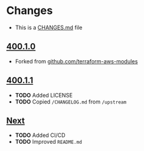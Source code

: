 # Changes
- This is a [CHANGES.md](https://go.s3d.club/changes.html) file

## [400.1.0](https://github.com/s3d-club/terraform-aws-acm/tree/400.1.0)
- Forked from
  [github.com/terraform-aws-modules](https://github.com/terraform-aws-modules/terraform-aws-acm.git)

## [400.1.1](https://github.com/s3d-club/terraform-aws-acm/tree/work/400.1.1)
- **TODO** Added LICENSE
- **TODO** Copied `/CHANGELOG.md` from `/upstream`

## [Next](https://github.com/s3d-club/terraform-aws-acm/tree/next)
- **TODO** Added CI/CD
- **TODO** Improved `README.md`

